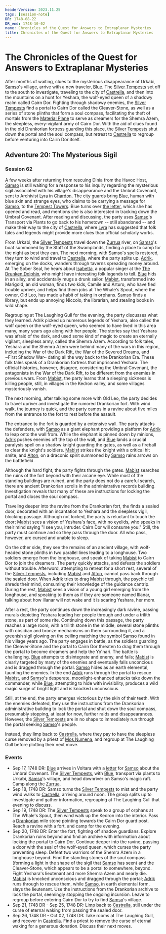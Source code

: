 ```yaml
---
headerVersion: 2023.11.25
tags: [session-note]
DR: 1748-08-22
DR_end: 1748-10-02
name: Chronicles of the Quest for Answers to Extraplanar Mysteries
title: Chronicles of the Quest for Answers to Extraplanar Mysteries
---
```

# The Chronicles of the Quest for Answers to Extraplanar Mysteries

After months of waiting, clues to the mysterious disappearance of Urkabi, [Samso](<../../../people/pcs/silver-tempests/samso.md>)'s village, arrive with a new traveler, [Blue](<../../../people/pcs/silver-tempests/blue.md>). The [Silver Tempests](<../../../people/pcs/silver-tempests/silver-tempests.md>) set off to the south to investigate, traveling to the city of [Castrella](<../../../gazetteer/greater-chardon/chardonian-empire/apporia/castrella.md>), and then into the mountains on a hunt for Yeshara, the wolf-eyed queen of a shadowy realm called Cairn Dor. Fighting through shadowy enemies, the [Silver Tempests](<../../../people/pcs/silver-tempests/silver-tempests.md>) find a portal to Cairn Dor called the Cleaver-Stone, as well as a series of stone plinths that form a soul compass, facilitating the theft of mortals from the [Material Plane](<../../../cosmology/material-plane.md>) to serve as dreamers for the Shemra Azem, the sleepless, every-vigilant army of Cairn Dor. With the aid of clues found in the old Drankorian fortress guarding this place, the [Silver Tempests](<../../../people/pcs/silver-tempests/silver-tempests.md>) shut down the portal and the soul compass, but retreat to [Castrella](<../../../gazetteer/greater-chardon/chardonian-empire/apporia/castrella.md>) to regroup before venturing into Cairn Dor itself. 

## Adventure 20: The Mysterious Sigil

### Session 62

A few weeks after returning from rescuing Dinia from the Havoc Host, [Samso](<../../../people/pcs/silver-tempests/samso.md>) is still waiting for a response to his inquiry regarding the mysterious sigil associated with his village's disappearance and the Umbral Covenant, sent to Archivist [Lyra](<../../../people/chardonians/lyra.md>) in [Chardon](<../../../gazetteer/greater-chardon/chardonian-empire/chardon/chardon.md>). The city guards bring [Blue](<../../../people/pcs/silver-tempests/blue.md>), human with blue skin and strange eyes, who claims to be carrying a message for [Samso](<../../../people/pcs/silver-tempests/samso.md>), to the [Tempest Towers](<../tempest-towers.md>). Blue turns over [the letter](<../handouts/letter-from-chardon-for-samso-on-the-umbral-covenant.md>), which she has opened and read, and mentions she is also interested in tracking down the Umbral Covenant. After reading and discussing, the party uses [Samso](<../../../people/pcs/silver-tempests/samso.md>)'s Transport via Plants to go back to his hometown -- still abandoned -- and make their way to the city of [Castrella](<../../../gazetteer/greater-chardon/chardonian-empire/apporia/castrella.md>), where [Lyra](<../../../people/chardonians/lyra.md>) has suggested that folk tales and legends might provide more clues than official scholarly works. 

From Urkabi, the [Silver Tempests](<../../../people/pcs/silver-tempests/silver-tempests.md>) travel down the [Zurrua](<../../../gazetteer/greater-chardon/chardonian-empire/apporia/zurrua.md>) river, on [Samso](<../../../people/pcs/silver-tempests/samso.md>)'s boat summoned by the Staff of the Swamplands, finding a place to camp for the night as best they can. The next morning, with Samso's spells restored, they turn to wind and travel to [Castrella](<../../../gazetteer/greater-chardon/chardonian-empire/apporia/castrella.md>), where the party splits up. [Adrik](<../../../people/pcs/silver-tempests/adrik.md>), emerging on the docks, wanders through taverns spreading money around. At The Sober Seal, he hears about [Isabetta](<../../../people/chardonians/isabetta.md>), a popular singer at the [The Drunken Dolphin](<../../../gazetteer/greater-chardon/chardonian-empire/apporia/the-drunken-dolphin.md>), who might have interesting folk legends to tell. [Blue](<../../../people/pcs/silver-tempests/blue.md>) hids in an alley, and accidentally mugs a drunk sailor. [Mabist](<../../../people/pcs/silver-tempests/mabist.md>), transformed into Marigold, an old woman, finds two kids, Camile and Arturo, who have fled trouble upriver, and helps find them jobs at The Whale's Spout, where the owner, Old Leo, has made a habit of taking in orphans. [Samso](<../../../people/pcs/silver-tempests/samso.md>) finds a library, but ends up annoying Niccolo, the librarian, and stealing books in wild shape. 

Regrouping at The Laughing Gull for the evening, the party discusses what they learned. Adrik picked up numerous legends of Yeshara, also called the wolf queen or the wolf-eyed queen, who seemed to have lived in this area many, many years ago along with her people. The stories say that Yeshara was afraid of the dark, and used some kind of magic to create an eternally vigilant, sleepless army, called the Shemra Azem. According to folk tales, Yeshara and the Shemra Azem were behind many of the wars in this region, including the War of the Dark Rift, the War of the Severed Dreams, and ~First Shadow War~ dating all the way back to the Drankorian Era. These folk tales speak of a Drankorian fortress that imprisoned Yeshara. The official histories, however, disagree, considering the Umbral Covenant, the antagonists in the War of the Dark Rift, to be different from the enemies in previous wars. From [Mabist](<../../../people/pcs/silver-tempests/mabist.md>), the party learns that a sleeping sickness is killing people, still, in villages in the Kedron valley, and some villages mysteriously vanish. 

The next morning, after talking some more with Old Leo, the party decides to travel upriver and investigate the rumored Drankorian fort. With wind walk, the journey is quick, and the party camps in a ravine about five miles from the entrance to the fort to rest before the assault. 

The entrance to the fort is guarded by a extensive wall. The party attacks the defenders, with [Samso](<../../../people/pcs/silver-tempests/samso.md>) as a giant elephant providing a platform for [Adrik](<../../../people/pcs/silver-tempests/adrik.md>) to leap onto the wall from. While the elephant is pinned down by minions, [Adrik](<../../../people/pcs/silver-tempests/adrik.md>) pushes enemies off the top of the wall, and [Blue](<../../../people/pcs/silver-tempests/blue.md>) lands a crucial paralysis spell on a shadow knight guarding the gates, as well as a fireball to clear the knight's soldiers. [Mabist](<../../../people/pcs/silver-tempests/mabist.md>) strikes the knight with a critical hit smite, and [Alton](<../../../people/pcs/silver-tempests/alton.md>), on a draconic spirit summoned by [Samso](<../../../people/pcs/silver-tempests/samso.md>) rains arrows on the battlefield.

Although the hard fight, the party fights through the gates. [Mabist](<../../../people/pcs/silver-tempests/mabist.md>) searches the ruins of the fort beyond with their arcane eye. While most of the standing buildings are ruined, and the party does not do a careful search, there are ancient Drankorian scrolls in the administrative records building. Investigation reveals that many of these are instructions for locking the portal and closes the soul compass. 

Traveling deeper into the ravine from the Drankorian fort, the finds a sealed door, decorated with an incantation to Yeshara and the sleepless vigil, blocking passage. Although not locked, the party is reluctant to touch the door; [Mabist](<../../../people/pcs/silver-tempests/mabist.md>) sees a vision of Yeshara's face, with no eyelids, who speaks in their mind saying "I see you, intruder. Cairn Dor will consume you." Still, the party must continue and so they pass through the door. All who pass, however, are cursed and unable to sleep. 

On the other side, they see the remains of an ancient village, with wolf-headed stone plinths in two parallel lines leading to a longhouse. Two soldiers emerge from the longhouse, and speak of taking [Mabist](<../../../people/pcs/silver-tempests/mabist.md>) to Cairn Dor to join the dreamers. The party quickly attacks, and defeats the soldiers without trouble. Afterword, attempting to retreat for a short rest, several of the [Silver Tempests](<../../../people/pcs/silver-tempests/silver-tempests.md>), including [Mabist](<../../../people/pcs/silver-tempests/mabist.md>) and [Alton](<../../../people/pcs/silver-tempests/alton.md>), cannot pass back through the sealed door. When [Adrik](<../../../people/pcs/silver-tempests/adrik.md>) tries to drag [Mabist](<../../../people/pcs/silver-tempests/mabist.md>) through, the psychic toll shreds their mind, consuming their knowledge of the guidance cantrip. During the rest, [Mabist](<../../../people/pcs/silver-tempests/mabist.md>) sees a vision of a young girl emerging from the longhouse, and speaking to them as if they are someone named Illanar, talking about how Illanar will not wake and it is scaring Yeshara, her mom.

After a rest, the party continues down the increasingly dark ravine, passing murals depicting Yeshara leading her people through and under a trilith stone, as part of some rite. Continuing down this passage, the party reaches a large room, with a trilith stone in the middle, several stone plinths with obsidian and bronze mechanisms on them surrounding it, and a greenish sigil glowing on the ceiling matching the symbol [Samso](<../../../people/pcs/silver-tempests/samso.md>) found in his village years ago. The party engages in battle, as the soldiers guarding the Cleaver-Stone and the portal to Cairn Dor threaten to drag them through the portal to become dreamers and help the Yo'nari. The battle is challenging. [Blue](<../../../people/pcs/silver-tempests/blue.md>) attempts to disintegrate and enemy, and fails; [Mabist](<../../../people/pcs/silver-tempests/mabist.md>) is clearly targeted by many of the enemies and eventually falls unconcious and is dragged through the portal. [Samso](<../../../people/pcs/silver-tempests/samso.md>) hides as an earth elemental, taunting the enemies. In the end [Adrik](<../../../people/pcs/silver-tempests/adrik.md>) runs through the portal to rescue [Mabist](<../../../people/pcs/silver-tempests/mabist.md>), and [Samso](<../../../people/pcs/silver-tempests/samso.md>)'s desperate, moonlight-enhanced attacks take down the commander, while [Blue](<../../../people/pcs/silver-tempests/blue.md>), attempting to hide with invisibility, produces a wild magic surge of bright light and is knocked unconscious. 

Still, at the end, the party emerges victorious by the skin of their teeth. With the enemies defeated, they use the instructions from the Drankorian administrative building to lock the portal and shut down the soul compass, presumably stopping, at least for now, further raids and disappearances. However, the [Silver Tempests](<../../../people/pcs/silver-tempests/silver-tempests.md>) are in no shape to immediately run through the portal seeking [Samso](<../../../people/pcs/silver-tempests/samso.md>)'s people. 

Instead, they limp back to [Castrella](<../../../gazetteer/greater-chardon/chardonian-empire/apporia/castrella.md>), where they pay to have the sleepless curse removed by a priest of [Mos Numena](<../../../gods-and-religions/religions/mos-numena/mos-numena.md>), and regroup at The Laughing Gull before plotting their next move. 

### Events

- Sep 17, 1748 DR: [Blue](<../../../people/pcs/silver-tempests/blue.md>) arrives in Voltara with a [letter](<../handouts/letter-from-chardon-for-samso-on-the-umbral-covenant.md>) for [Samso](<../../../people/pcs/silver-tempests/samso.md>) about the Umbral Covenant. The [Silver Tempests](<../../../people/pcs/silver-tempests/silver-tempests.md>), with [Blue](<../../../people/pcs/silver-tempests/blue.md>), transport via plants to Urkabi, [Samso](<../../../people/pcs/silver-tempests/samso.md>)'s village, and head downriver on Samso's magic raft. Camp along the [Zurrua](<../../../gazetteer/greater-chardon/chardonian-empire/apporia/zurrua.md>). 
- Sep 18, 1748 DR: Samso turns the [Silver Tempests](<../../../people/pcs/silver-tempests/silver-tempests.md>) to mist and the party wind walks to [Castrella](<../../../gazetteer/greater-chardon/chardonian-empire/apporia/castrella.md>), arriving around noon. The group splits up to investigate and gather information, regrouping at The Laughing Gull that evening to discuss. 
- Sep 19, 1748 DR: The [Silver Tempests](<../../../people/pcs/silver-tempests/silver-tempests.md>) speak to a group of orphans at The Whale's Spout, then wind walk up the Kedron into the interior. Pass a [Drankorian](<../../../history/drankorian-era/drankorian-empire.md>) mile stone pointing towards the Cairn Dor guard post. Reach a ravine with a fort, and camp for the evening.
- Sep 20, 1748 DR: Enter the fort, fighting off shadow guardians. Explore Drankorian ruins beyond and find an archive with information about locking the portal to Cairn Dor. Continue deeper into the ravine, passing a door with the seal of the wolf-eyed queen, which curses the party preventing sleep. Defeat two warriors of the Shemra Azem in a longhouse beyond. Find the standing stones of the soul compass (forming a light in the shape of the sigil that [Samso](<../../../people/pcs/silver-tempests/samso.md>) has seen) and the Cleaver-Stone, which appears to be a portal to somewhere, beyond. Fight Yeshara's lieutenant and more Shemra Azem and nearly die. [Mabist](<../../../people/pcs/silver-tempests/mabist.md>) is knocked unconscious and dragged through the portal; [Adrik](<../../../people/pcs/silver-tempests/adrik.md>) runs through to rescue them, while [Samso](<../../../people/pcs/silver-tempests/samso.md>), in earth elemental form, slays the lieutenant. Use the instructions from the Drankorian archive to lock the portal, seemingly stopping the ongoing incursion. Leave to regroup before entering Cairn Dor to try to find [Samso](<../../../people/pcs/silver-tempests/samso.md>)'s village. 
- Sep 21, 1748 DR - Sep 25, 1748 DR: Limp back to [Castrella](<../../../gazetteer/greater-chardon/chardonian-empire/apporia/castrella.md>), still under the curse of eternal waking from passing the sealed door. 
- Sep 26, 1748 DR - Oct 02, 1748 DR: Take rooms at The Laughing Gull, and recover in [Castrella](<../../../gazetteer/greater-chardon/chardonian-empire/apporia/castrella.md>). Find a priest to remove the curse of eternal waking for a generous donation. Discuss their next moves. 
